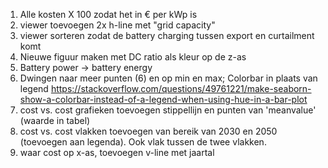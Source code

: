 1. Alle kosten X 100 zodat het in € per kWp is
2. viewer toevoegen 2x h-line met "grid capacity"
3. viewer sorteren zodat de battery charging tussen export en curtailment komt
4. Nieuwe figuur maken met DC ratio als kleur op de z-as
5. Battery power -> battery energy
6. Dwingen naar meer punten (6) en op min en max; Colorbar in plaats van legend https://stackoverflow.com/questions/49761221/make-seaborn-show-a-colorbar-instead-of-a-legend-when-using-hue-in-a-bar-plot
7. cost vs. cost grafieken toevoegen stippellijn en punten van 'meanvalue' (waarde in tabel)
8. cost vs. cost vlakken toevoegen van bereik van 2030 en 2050 (toevoegen aan legenda). Ook vlak tussen de twee vlakken.
9. waar cost op x-as, toevoegen v-line met jaartal
